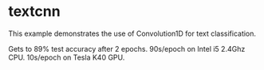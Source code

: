 # textcnn
This example demonstrates the use of Convolution1D for text classification.

Gets to 89% test accuracy after 2 epochs.
90s/epoch on Intel i5 2.4Ghz CPU.
10s/epoch on Tesla K40 GPU.

